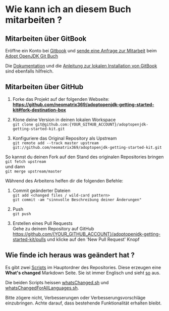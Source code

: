 # Wie kann ich an diesem Buch mitarbeiten ?

## Mitarbeiten über GitBook

Eröffne ein Konto bei [Gitbook](http://www.gitbook.com/login) und [sende eine Anfrage zur Mitarbeit](https://www.gitbook.com/book/neomatrix369/adoptopenjdk-getting-started-kit/contact) beim [Adopt OpenJDK Git Buch](http://neomatrix369.gitbooks.io/adoptopenjdk-getting-started-kit/)

Die [Dokumentation](http://help.gitbook.com/) und die [Anleitung zur lokalen Installation von GitBook](https://github.com/GitbookIO/gitbook) sind ebenfalls hilfreich.

## Mitarbeiten über GitHub

1. Forke das Projekt auf der folgenden Webseite: <br/> **https://github.com/neomatrix369/adoptopenjdk-getting-started-kit#fork-destination-box** 

2. Klone deine Version in deinen lokalen Workspace <br/>
```git clone git@github.com:{YOUR_GITHUB_ACCOUNT}/adoptopenjdk-getting-started-kit.git```

3. Konfiguriere das Original Repository als Upstream <br/>
```git remote add --track master upstream git://github.com/neomatrix369/adoptopenjdk-getting-started-kit.git```

So kannst du deinen Fork auf den Stand des originalen Repositories bringen <br/>
```git fetch upstream``` <br/>
und dann <br/>
```git merge upstream/master```

Während des Arbeitens helfen dir die folgenden Befehle:
1. Commit geänderter Dateien <br/>
```git add <changed files / wild-card pattern>```<br/>
```git commit -am "sinnvolle Beschreibung deiner Änderungen"```

2. Push <br/>
```git push```

3. Erstellen eines Pull Requests <br/>
Gehe zu deinem Repository auf GitHub <br/> https://github.com/{YOUR_GITHUB_ACCOUNT}/adoptopenjdk-getting-started-kit/pulls und klicke auf den 'New Pull Request' Knopf

## Wie finde ich heraus was geändert hat ?

Es gibt zwei [Scripts](https://github.com/neomatrix369/adoptopenjdk-getting-started-kit) im Hauptordner des Repositories. Diese erzeugen eine <b>What's changed</b> Markdown Seite. Sie ist immer Englisch und sieht [so](http://neomatrix369.gitbooks.io/adoptopenjdk-getting-started-kit/content/en/whatsChanged.html) aus.

Die beiden Scripts heissen  [whatsChanged.sh](https://github.com/neomatrix369/adoptopenjdk-getting-started-kit/blob/master/whatsChangedFor.sh) und [whatsChangedForAllLanguages.sh](https://github.com/neomatrix369/adoptopenjdk-getting-started-kit/blob/master/whatsChangedFor.sh).

Bitte zögere nicht, Verbesserungen oder Verbesserungsvorschläge einzubringen. Achte darauf, dass bestehende Funktionalität erhalten bleibt.